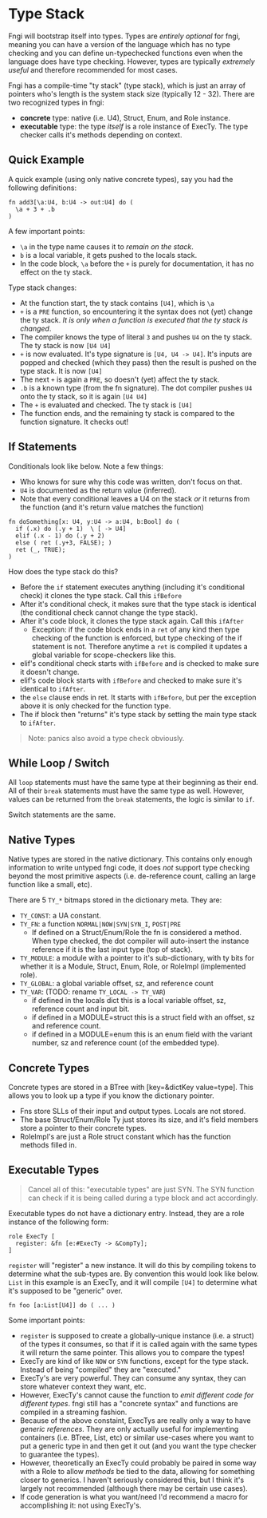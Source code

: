 # Type Stack

Fngi will bootstrap itself into types. Types are _entirely optional_ for fngi,
meaning you can have a version of the language which has no type checking and
you can define un-typechecked functions even when the language does have type
checking. However, types are typically _extremely useful_ and therefore
recommended for most cases.

Fngi has a compile-time "ty stack" (type stack), which is just an array of
pointers who's length is the system stack size (typically 12 - 32). There are
two recognized types in fngi:

  - **concrete** type: native (i.e. U4), Struct, Enum, and Role instance.
  - **executable** type: the type _itself_ is a role instance of ExecTy. The
    type checker calls it's methods depending on context.


## Quick Example
A quick example (using only native concrete types), say you had the following
definitions:

```
fn add3[\a:U4, b:U4 -> out:U4] do (
  \a + 3 + .b
)
```

A few important points:
- `\a` in the type name causes it to _remain on the stack_.
- `b` is a local variable, it gets pushed to the locals stack.
- In the code block, `\a` before the `+` is purely for documentation, it has no
  effect on the ty stack.

Type stack changes:
- At the function start, the ty stack contains `[U4]`, which is `\a`
- `+` is a `PRE` function, so encountering it the syntax does not (yet) change
  the ty stack. _It is only when a function is executed that the ty stack is
  changed_.
- The compiler knows the type of literal `3` and pushes `U4` on the ty stack.
  The ty stack is now `[U4 U4]`
- `+` is now evaluated. It's type signature is `[U4, U4 -> U4]`. It's inputs are
  popped and checked (which they pass) then the result is pushed on the type
  stack. It is now `[U4]`
- The next `+` is again a `PRE`, so doesn't (yet) affect the ty stack.
- `.b` is a known type (from the fn signature). The dot compiler pushes `U4`
  onto the ty stack, so it is again `[U4 U4]`
- The `+` is evaluated and checked. The ty stack is `[U4]`
- The function ends, and the remaining ty stack is compared to the function
  signature. It checks out!

## If Statements
Conditionals look like below. Note a few things:

- Who knows for sure why this code was written, don't focus on that.
- `U4` is documented as the return value (inferred).
- Note that every conditional leaves a U4 on the stack _or_ it returns from the
  function (and it's return value matches the function)

```
fn doSomething[x: U4, y:U4 -> a:U4, b:Bool] do (
  if (.x) do (.y + 1)  \ [ -> U4]
  elif (.x - 1) do (.y + 2)
  else ( ret (.y+3, FALSE); )
  ret (_, TRUE);
)
```

How does the type stack do this?
- Before the `if` statement executes anything (including it's conditional check)
  it clones the type stack. Call this `ifBefore`
- After it's conditional check, it makes sure that the type stack is identical
  (the conditional check cannot change the type stack).
- After it's code block, it clones the type stack again. Call this `ifAfter`
  - Exception: if the code block ends in a `ret` of any kind then type checking
    of the function is enforced, but type checking of the if statement is not.
    Therefore anytime a `ret` is compiled it updates a global variable for
    scope-checkers like this.
- elif's conditional check starts with `ifBefore` and is checked to make sure it
  doesn't change.
- elif's code block starts with `ifBefore` and checked to make sure it's
  identical to `ifAfter`.
- the `else` clause ends in ret. It starts with `ifBefore`, but per the
  exception above it is only checked for the function type.
- The if block then "returns" it's type stack by setting the main type stack to
  `ifAfter`.

> Note: panics also avoid a type check obviously.

## While Loop / Switch
All `loop` statements must have the same type at their beginning as their end.
All of their `break` statements must have the same type as well. However, values
can be returned from the `break` statements, the logic is similar to `if`.

Switch statements are the same.

## Native Types
Native types are stored in the native dictionary. This contains only enough
information to write untyped fngi code, it does _not_ support type checking
beyond the most primitive aspects (i.e. de-reference count, calling an large
function like a small, etc).

There are 5 `TY_*` bitmaps stored in the dictionary meta. They are:

- `TY_CONST`: a UA constant.
- `TY_FN`: a function `NORMAL|NOW|SYN|SYN_I`, `POST|PRE`
  - If defined on a Struct/Enum/Role the fn is considered a method. When type
    checked, the dot compiler will auto-insert the instance reference if it is the
    last input type (top of stack).
- `TY_MODULE`: a module with a pointer to it's sub-dictionary, with ty bits for
  whether it is a Module, Struct, Enum, Role, or RoleImpl (implemented role).
- `TY_GLOBAL`: a global variable offset, sz, and reference count
- `TY_VAR`: (TODO: rename `TY_LOCAL -> TY_VAR`)
  - if defined in the locals dict this is a local variable offset, sz, reference
    count and input bit.
  - if defined in a MODULE=struct this is a struct field with an offset, sz and
    reference count.
  - if defined in a MODULE=enum this is an enum field with the variant number,
    sz and reference count (of the embedded type).

## Concrete Types
Concrete types are stored in a BTree with [key=&dictKey value=type]. This allows
you to look up a type if you know the dictionary pointer.

- Fns store SLLs of their input and output types. Locals are not stored.
- The base Struct/Enum/Role Ty just stores its size, and it's field members store a
  pointer to their concrete types.
- RoleImpl's are just a Role struct constant which has the function methods
  filled in.


## Executable Types
> Cancel all of this: "executable types" are just SYN. The SYN function can
> check if it is being called during a type block and act accordingly.

Executable types do not have a dictionary entry. Instead, they are a role
instance of the following form:

```
role ExecTy [
  register: &fn [e:#ExecTy -> &CompTy];
]
```

`register` will "register" a new instance. It will do this by compiling tokens
to determine what the sub-types are. By convention this would look like below.
`List` in this example is an ExecTy, and it will compile `[U4]` to determine
what it's supposed to be "generic" over.

```
fn foo [a:List[U4]] do ( ... )
```

Some important points:
- `register` is supposed to create a globally-unique instance (i.e. a struct) of
  the types it consumes, so that if it is called again with the same types it
  will return the same pointer. This allows you to compare the types!
- ExecTy are kind of like `NOW` or `SYN` functions, except for the type
  stack. Instead of being "compiled" they are "executed."
- ExecTy's are very powerful. They can consume any syntax, they can store
  whatever context they want, etc.
- However, ExecTy's cannot cause the function to _emit different code for
  different types_. fngi still has a "concrete syntax" and functions are
  compiled in a streaming fashion.
- Because of the above constaint, ExecTys are really only a way to have
  _generic references_. They are only actually useful for implementing
  containers (i.e. BTree, List, etc) or similar use-cases where you want to put
  a generic type in and then get it out (and you want the type checker to
  guarantee the types).
- However, theoretically an ExecTy could probably be paired in some way with a
  Role to allow _methods_ be tied to the data, allowing for something closer to
  generics. I haven't seriously considered this, but I think it's largely not
  recommended (although there may be certain use cases).
- If code generation is what you want/need I'd recommend a macro for
  accomplishing it: not using ExecTy's.
